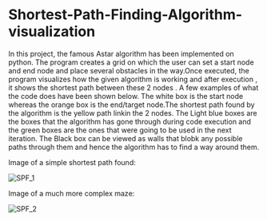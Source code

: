 # Shortest-Path-Finding-Algorithm-visualization
In this project, the famous Astar algorithm has been implemented on python. The program creates a grid on which the user can set a start node and end node and place several obstacles in the way.Once executed, the program visualizes how the given algorithm is working and after execution , it shows the shortest path between these 2 nodes .
A few examples of what the code does have been shown below.
The white box is the start node whereas the orange box is the end/target node.The shortest path found by the algorithm is the yellow path linkin the 2 nodes.
The Light blue boxes are the boxes that the algorithm has gone through during code execution and the green boxes are the ones that were going to be used in the next iteration.
The Black box can be viewed as walls that blobk any possible paths through them and hence the algorithm has to find a way around them.


Image of a simple shortest path found:

![SPF_1](https://user-images.githubusercontent.com/70105902/126061926-21ad0b6e-b80a-43f6-9e9b-01d8fe469eee.JPG)

Image of a much more complex maze:

![SPF_2](https://user-images.githubusercontent.com/70105902/126062107-8bd77409-8756-4a4b-a70f-7a302a0b15e3.JPG)

